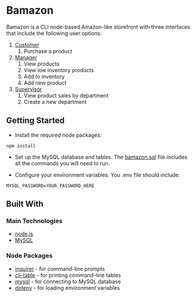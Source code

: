 # Bamazon

Bamazon is a CLI node-based Amazon-like storefront with three interfaces that include the following user options:
1. [Customer](videos/bamazonCustomer.mp4)
    1. Purchase a product
1. [Manager](videos/bamazonManager.mp4)
    1. View products
    1. View low inventory products
    1. Add to inventory
    1. Add new product
1. [Supervisor](videos/bamazonSupervisor.mp4)
    1. View product sales by department
    1. Create a new department

## Getting Started

* Install the required node packages:

```
npm install
```

* Set up the MySQL database and tables. The [bamazon.sql](bamazon.sql) file includes all the commands you will need to run.

* Configure your environment variables. You .env file should include:

```
MYSQL_PASSWORD=YOUR_PASSWORD_HERE
```

## Built With

### Main Technologies
* [node.js](https://nodejs.org/en/)
* [MySQL](https://www.mysql.com/)

### Node Packages
* [inquirer](https://www.npmjs.com/package/inquirer) - for command-line prompts
* [cli-table](https://www.npmjs.com/package/cli-table) - for printing command-line tables
* [mysql](https://www.npmjs.com/package/mysql) - for connecting to MySQL database
* [dotenv](https://www.npmjs.com/package/dotenv) - for loading environment variables

